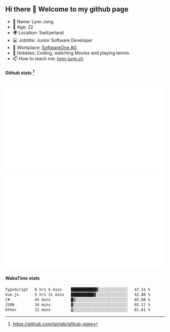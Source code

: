 ## Hi there 👋 Welcome to my github page

- 🧑 Name: Lynn Jung
- 🔞 Age: 22
- 🌍 Location: Switzerland
- 💻 Jobtitle: Junior Software Developer
- 🏢 Workplace: [SoftwareOne AG](https://www.softwareone.com/)
- 🎾 Hobbies: Coding, watching Movies and playing tennis.
- 📫 How to reach me: [lynn-jung.ch](https://lynn-jung.ch/)


#### Github stats [^1]
![](https://github.com/lynn-jung/github-stats/blob/master/generated/overview.svg)  ![](https://github.com/lynn-jung/github-stats/blob/master/generated/languages.svg)


#### WakaTime stats
<!--START_SECTION:waka-->
```text
TypeScript   6 hrs 6 mins    ███████████▓░░░░░░░░░░░░░   47.31 % 
Vue.js       5 hrs 31 mins   ██████████▓░░░░░░░░░░░░░░   42.88 % 
C#           45 mins         █▒░░░░░░░░░░░░░░░░░░░░░░░   05.88 % 
JSON         16 mins         ▓░░░░░░░░░░░░░░░░░░░░░░░░   02.12 % 
Other        12 mins         ▒░░░░░░░░░░░░░░░░░░░░░░░░   01.61 % 
```
<!--END_SECTION:waka-->

[^1]: https://github.com/jstrieb/github-stats
